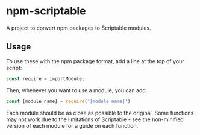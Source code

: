 # npm-scriptable
A project to convert npm packages to Scriptable modules.

## Usage

To use these with the npm package format, add a line at the top of your script:

```js
const require = importModule;
```

Then, whenever you want to use a module, you can add:

```js
const [module name] = require('[module name]')
```

Each module should be as close as possible to the original. Some functions may not work due to the limitations of Scriptable - see the non-minified version of each module for a guide on each function.
